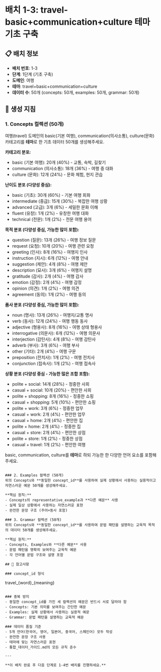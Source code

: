 # 배치 1-3: travel-basic+communication+culture 테마 기초 구축

## 📋 배치 정보
- **배치 번호**: 1-3
- **단계**: 1단계 (기초 구축)
- **도메인**: 여행
- **테마**: travel+basic+communication+culture
- **데이터 수**: 50개 (concepts: 50개, examples: 50개, grammar: 50개)

## 🎯 생성 지침

### 1. Concepts 컬렉션 (50개)
여행(travel) 도메인의 basic(기본 여행), communication(의사소통), culture(문화) 카테고리를 **테마**로 한 기초 데이터 50개를 생성해주세요.

**카테고리 분포:**
- basic (기본 여행): 20개 (40%) - 교통, 숙박, 길찾기
- communication (의사소통): 18개 (36%) - 여행 중 대화
- culture (문화): 12개 (24%) - 문화 체험, 현지 관습

**난이도 분포 (다양성 중심):**
- basic (기초): 30개 (60%) - 기본 여행 회화
- intermediate (중급): 15개 (30%) - 복잡한 여행 상황
- advanced (고급): 3개 (6%) - 세밀한 문화 이해
- fluent (유창): 1개 (2%) - 유창한 여행 대화
- technical (전문): 1개 (2%) - 전문 여행 용어

**목적 분포 (다양성 중심, 가능한 많이 포함):**
- question (질문): 13개 (26%) - 여행 정보 질문
- request (요청): 10개 (20%) - 여행 관련 요청
- greeting (인사): 8개 (16%) - 여행지 인사
- instruction (지시): 6개 (12%) - 여행 안내
- suggestion (제안): 4개 (8%) - 여행 제안
- description (묘사): 3개 (6%) - 여행지 설명
- gratitude (감사): 2개 (4%) - 여행 감사
- emotion (감정): 2개 (4%) - 여행 감정
- opinion (의견): 1개 (2%) - 여행 의견
- agreement (동의): 1개 (2%) - 여행 동의

**품사 분포 (다양성 중심, 가능한 많이 포함):**
- noun (명사): 13개 (26%) - 여행지/교통 명사
- verb (동사): 12개 (24%) - 여행 행동 동사
- adjective (형용사): 8개 (16%) - 여행 상태 형용사
- interrogative (의문사): 6개 (12%) - 여행 의문사
- interjection (감탄사): 4개 (8%) - 여행 감탄사
- adverb (부사): 3개 (6%) - 여행 부사
- other (기타): 2개 (4%) - 여행 구문
- preposition (전치사): 1개 (2%) - 여행 전치사
- conjunction (접속사): 1개 (2%) - 여행 접속사

**상황 분포 (다양성 중심 - 가능한 많은 조합 포함):**
- polite + social: 14개 (28%) - 정중한 사회
- casual + social: 10개 (20%) - 편안한 사회
- polite + shopping: 8개 (16%) - 정중한 쇼핑
- casual + shopping: 5개 (10%) - 편안한 쇼핑
- polite + work: 3개 (6%) - 정중한 업무
- casual + work: 2개 (4%) - 편안한 업무
- casual + home: 2개 (4%) - 편안한 집
- polite + home: 2개 (4%) - 정중한 집
- casual + store: 2개 (4%) - 편안한 상점
- polite + store: 1개 (2%) - 정중한 상점
- casual + travel: 1개 (2%) - 편안한 여행

basic, communication, culture를 **테마**로 하되 가능한 한 다양한 언어 요소를 포함해주세요.

```

### 2. Examples 컬렉션 (50개)
위의 Concepts와 **동일한 concept_id**를 사용하여 실제 상황에서 사용하는 실용적이고 자연스러운 예문 50개를 생성해주세요.

**핵심 원칙:**
- Concepts의 representative_example과 **다른 예문** 사용
- 실제 일상 상황에서 사용하는 자연스러운 표현
- 완전한 문장 구조 (주어+동사 포함)

### 3. Grammar 컬렉션 (50개)
위의 Concepts와 **동일한 concept_id**를 사용하여 문법 패턴을 설명하는 교육적 목적의 데이터 50개를 생성해주세요.

**핵심 원칙:**
- Concepts, Examples와 **다른 예문** 사용
- 문법 패턴을 명확히 보여주는 교육적 예문
- 각 언어별 문법 구조와 설명 포함

## 📝 참고사항

### concept_id 형식
```
travel_{word}_{meaning}
```

### 중복 방지
- 동일한 concept_id를 가진 세 컬렉션의 예문은 반드시 서로 달라야 함
- Concepts: 기본 의미를 보여주는 간단한 예문
- Examples: 실제 상황에서 사용하는 실용적 예문  
- Grammar: 문법 패턴을 설명하는 교육적 예문

### 데이터 품질 기준
- 5개 언어(한국어, 영어, 일본어, 중국어, 스페인어) 모두 작성
- 완전한 문장 구조 사용
- 테마에 맞는 자연스러운 표현
- 통합_데이터_가이드.md의 모든 규칙 준수

---

**이 배치 완료 후 다음 단계로 1-4번 배치를 진행하세요.**